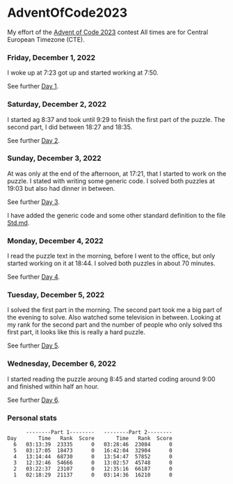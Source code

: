 # AdventOfCode2023

My effort of the [Advent of Code 2023](https://adventofcode.com/2023) contest
All times are for Central European Timezone (CTE).

### Friday, December 1, 2022

I woke up at 7:23 got up and started working at 7:50.

See further [Day 1](Day01.md).

### Saturday, December 2, 2022

I started ag 8:37 and took until 9:29 to finish the first
part of the puzzle. The second part, I did between 18:27 and 18:35.

See further [Day 2](Day02.md).

### Sunday, December 3, 2022

At was only at the end of the afternoon, at 17:21, that I
started to work on the puzzle. I stated with writing some
generic code. I solved both puzzles at 19:03 but also had
dinner in between.

See further [Day 3](Day03.md).

I have added the generic code and some other standard
definition to the file [Std.md](Std.md).

### Monday, December 4, 2022

I read the puzzle text in the morning, before I went to the
office, but only started working on it at 18:44. I solved
both puzzles in about 70 minutes.

See further [Day 4](Day04.md).

### Tuesday, December 5, 2022

I solved the first part in the morning. The second part
took me a big part of the evening to solve. Also watched
some television in between. Looking at my rank for the
second part and the number of people who only solved ths
first part, it looks like this is really a hard puzzle.

See further [Day 5](Day05.md).

### Wednesday, December 6, 2022

I started reading the puzzle aroung 8:45 and started coding
around 9:00 and finished within half an hour.

See further [Day 6](Day06.md).

### Personal stats


```
      --------Part 1--------   --------Part 2--------
Day       Time   Rank  Score       Time   Rank  Score
  6   03:13:39  23335      0   03:28:46  23084      0
  5   03:17:05  18473      0   16:42:04  32904      0
  4   13:14:44  68730      0   13:54:47  57852      0
  3   12:32:46  54666      0   13:02:57  45748      0
  2   03:22:37  23107      0   12:35:16  66187      0
  1   02:18:29  21137      0   03:14:36  16210      0
```